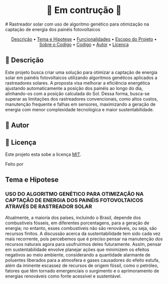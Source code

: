 <h1 align="center"> 
	🚧  Em contrução 🚧
</h1>
# Rastreador solar com uso de algoritmo genético para otimização na captação de energia dos painéis fotovoltaicos

<!-- ---------------------------------------------------------------------- -->

<!-- Sumario -->
<p align="center">
 <a href="#-descrição">Descrição</a> •
 <a href="#-tema e hipotese">Tema e Hipotese</a> •
 <a href="#-funcionalidades">Funcionalidades</a> •
 <a href="#-escopo do projeto">Escopo do Projeto</a> • 
 <a href="#-sobre o codigo">Sobre o Codigo</a> • 
 <a href="#-codigo">Codigo</a> • 
 <a href="#-autor">Autor</a> • 
 <a href="#user-content--licença">Licença</a>
</p>

<!-- ---------------------------------------------------------------------- -->
<!-- DESCRIÇÃO -->
## 📄 Descrição
Este projeto busca criar uma solução para otimizar a captação de energia solar em painéis fotovoltaicos utilizando algoritmos genéticos aplicados a rastreadores solares. A proposta visa melhorar a eficiência energética ajustando automaticamente a posição dos painéis ao longo do dia, alinhando-os com a posição calculada do Sol. Dessa forma, busca-se superar as limitações dos rastreadores convencionais, como altos custos, manutenção frequente e falhas em sensores, maximizando a geração de energia com menor complexidade tecnológica e maior sustentabilidade.
<!--AUTOR-->
## 🦸 Autor

<!--LICENÇA -->
## 📝 Licença

Este projeto esta sobe a licença [MIT](./LICENSE).

Feito por 











## Tema e Hipotese
### USO DO ALGORITMO GENÉTICO PARA OTIMIZAÇÃO NA CAPTAÇÃO DE ENERGIA DOS PAINÉIS FOTOVOLTAICOS ATRAVÉS DE RASTREADOR SOLAR


Atualmente, a maioria dos países, incluindo o Brasil, depende dos combustíveis fósseis, em diferentes porcentagens, para a geração de energia; no entanto, esses combustíveis não são renováveis, ou seja, são recursos finitos. A discussão acerca da sustentabilidade tem sido cada vez mais recorrente, pois percebemos que é preciso pensar na manutenção dos recursos naturais agora para usufruirmos deles futuramente. Assim, pensar em sustentabilidade envolve planejar ações que minimizem os efeitos negativos ao meio ambiente, considerando a quantidade alarmante de poluentes liberados para a atmosfera e gases causadores do efeito estufa, além da iminente escassez de recursos de origem fóssil, como o petróleo, fatores que têm tornado emergenciais o surgimento e o aprimoramento de energias renováveis como fonte acessível e sustentável.



